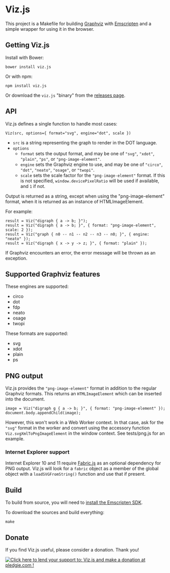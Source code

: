 # Viz.js

This project is a Makefile for building [Graphviz](http://www.graphviz.org) with [Emscripten](http://kripken.github.io/emscripten-site/) and a simple wrapper for using it in the browser.

## Getting Viz.js

Install with Bower:

    bower install viz.js

Or with npm:

    npm install viz.js

Or download the `viz.js` "binary" from the [releases page](https://github.com/mdaines/viz.js/releases).

## API

Viz.js defines a single function to handle most cases:

    Viz(src, options={ format="svg", engine="dot", scale })

- `src` is a string representing the graph to render in the DOT language.
- `options`
  - `format` sets the output format, and may be one of `"svg"`, `"xdot"`, `"plain"`, `"ps"`, or `"png-image-element"`.
  - `engine` sets the Graphviz engine to use, and may be one of `"circo"`, `"dot"`, `"neato"`, `"osage"`, or `"twopi"`.
  - `scale` sets the scale factor for the `"png-image-element"` format. If this is not specified, `window.devicePixelRatio` will be used if available, and `1` if not.

Output is returned as a string, except when using the "png-image-element" format, when it is returned as an instance of HTMLImageElement.

For example:

    result = Viz("digraph { a -> b; }");
    result = Viz("digraph { a -> b; }", { format: "png-image-element", scale: 2 });
    result = Viz("graph { n0 -- n1 -- n2 -- n3 -- n0; }", { engine: "neato" });
    result = Viz("digraph { x -> y -> z; }", { format: "plain" });

If Graphviz encounters an error, the error message will be thrown as an exception.

## Supported Graphviz features

These engines are supported:

- circo
- dot
- fdp
- neato
- osage
- twopi

These formats are supported:

- svg
- xdot
- plain
- ps

## PNG output

Viz.js provides the `"png-image-element"` format in addition to the regular Graphviz formats. This returns an `HTMLImageElement` which can be inserted into the document.

    image = Viz("digraph g { a -> b; }", { format: "png-image-element" });
    document.body.appendChild(image);

However, this won't work in a Web Worker context. In that case, ask for the `"svg"` format in the worker and convert using the accessory function `Viz.svgXmlToPngImageElement` in the window context. See tests/png.js for an example.

### Internet Explorer support

Internet Explorer 10 and 11 require [Fabric.js](http://fabricjs.com) as an optional dependency for PNG output. Viz.js will look for a `fabric` object as a member of the global object with a `loadSVGFromString()` function and use that if present.

## Build

To build from source, you will need to [install the Emscripten SDK](http://kripken.github.io/emscripten-site/docs/getting_started/index.html).

To download the sources and build everything:

    make

## Donate

If you find Viz.js useful, please consider a donation. Thank you!

<a href="https://pledgie.com/campaigns/32883"><img alt="Click here to lend your support to: Viz.js and make a donation at pledgie.com !" src="https://pledgie.com/campaigns/32883.png?skin_name=chrome" border="0"></a>
